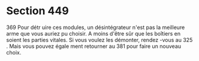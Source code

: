 # Section 449

369
Pour détr uire ces modules, un désintégrateur n'est pas la
meilleure arme que vous auriez pu choisir. A moins d'être sûr
que les boîtiers en soient les parties vitales. Si vous voulez les
démonter, rendez -vous au 325 . Mais vous pouvez égale ment
retourner au 381 pour faire un nouveau choix.